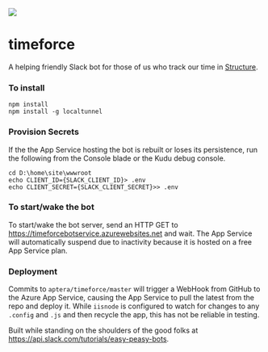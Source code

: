 ![](https://app.trystructure.com/app/assets/img/s-logo-small.png)
# timeforce
A helping friendly Slack bot for those of us who track our time in [Structure](https://app.trystructure.com/).  

### To install
    npm install
    npm install -g localtunnel

### Provision Secrets
If the the App Service hosting the bot is rebuilt or loses its persistence, run the following from the Console blade or the Kudu debug console.

```
cd D:\home\site\wwwroot
echo CLIENT_ID={SLACK_CLIENT_ID}> .env
echo CLIENT_SECRET={SLACK_CLIENT_SECRET}>> .env
```

### To start/wake the bot
To start/wake the bot server, send an HTTP GET to https://timeforcebotservice.azurewebsites.net and wait. The App Service will automatically suspend due to inactivity because it is hosted on a free App Service plan.

### Deployment
Commits to `aptera/timeforce/master` will trigger a WebHook from GitHub to the Azure App Service, causing the App Service to pull the latest from the repo and deploy it. While `iisnode` is configured to watch for changes to any `.config` and `.js` and then recycle the app, this has not be reliable in testing.

Built while standing on the shoulders of the good folks at https://api.slack.com/tutorials/easy-peasy-bots.  
